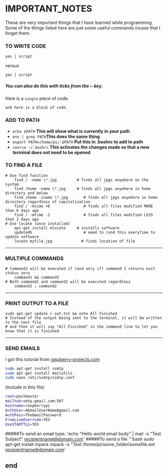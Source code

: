 
# IMPORTANT_NOTES
These are very important things that I have learned while programming.
Some of the things listed here are just some useful commands incase
that I forget them.

### TO WRITE CODE
<pre><code>yes | script </code></pre>
versus

<code>yes | script </code>

##### You can also do this with ticks from the ~ key.
Here is a `single` piece of code.
```
and here is a block of code.
```

### ADD TO PATH

- `echo $PATH` **This will show what is currently in your path**
- `env | grep PATH`**This does the same thing**
- `export PATH=/home/pi/:$PATH` **Put this in .bashrc to add to path**
- `source ~/.bashrc` **This activates the changes made so that a new terminal does not need to be opened**

### TO FIND A FILE
	# Use find function
		find / -name \*.jpg			# finds all jpgs anywhere on the system
		find /home -name \*.jpg		# finds all jpgs anywhere in home directory and below
		find /home -iname \*.jpg	   # finds all jpgs anywhere in home directory regardless of capitalization
		find / -mtime +6			   # finds all files modified MORE than 6 days ago
		find / -mtime -2	           # finds all files modified LESS that 2 days ago
	# Use locate (once installed)
		apt-get install mlocate	    # installs software
		updatedb					   # need to rund this everytime to update software
		locate myfile.jpg			  # finds location of file
---
### MULTIPLE COMMANDS
	# Command2 will be executed if (and only if) command 1 returns exit status zero
		command1 && command2
	# Both command1 and command2 will be executed regardless
		command1 ; command2
---
### PRINT OUTPUT TO A FILE
	sudo apt-get update > out.txt && echo All Finished
	# Instead of the output being sent to the terminal, it will be written to the text file
	# and then it will say "All Finished" in the command line to let you know that it is finished
---
### SEND EMAILS
I got this tutorial from [raspberry-projects.com](http://www.raspberry-projects.com/pi/software_utilities/email/ssmtp-to-send-emails)

```bash
sudo apt-get install ssmtp
sudo apt-get install mailutils
sudo nano /etc/ssmtp/ssmtp.conf
```
(include in this file)
```bash
root=postmaster
mailhub=smtp.gmail.com:587
hostname=raspberrypi
AuthUser=AGmailUserName@gmail.com
AuthPass=TheGmailPassword
FromLineOverride=YES
UseSTARTTLS=YES
```
#####To send an email type:
'echo "Hello world email body" | mail -s "Test Subject" recipientname@domain.com'
#####To send a file
'''bash
sudo apt-get install mpack
mpack -s "Test /home/pi/some_folder/somefile.ext recipientname@domain.com'







end
---

